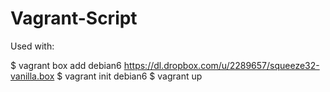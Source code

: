 Vagrant-Script
==============

Used with:

$ vagrant box add debian6 https://dl.dropbox.com/u/2289657/squeeze32-vanilla.box
$ vagrant init debian6
$ vagrant up
